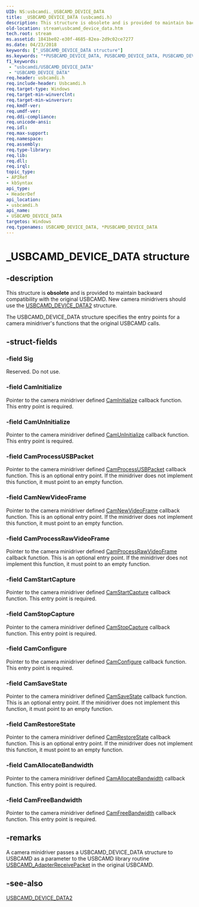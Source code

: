 ```yaml
---
UID: NS:usbcamdi._USBCAMD_DEVICE_DATA
title: _USBCAMD_DEVICE_DATA (usbcamdi.h)
description: This structure is obsolete and is provided to maintain backward compatibility with the original USBCAMD.
old-location: stream\usbcamd_device_data.htm
tech.root: stream
ms.assetid: 1841be02-e30f-4685-82ea-2d9c02ce7277
ms.date: 04/23/2018
keywords: ["_USBCAMD_DEVICE_DATA structure"]
ms.keywords: "*PUSBCAMD_DEVICE_DATA, PUSBCAMD_DEVICE_DATA, PUSBCAMD_DEVICE_DATA structure pointer [Streaming Media Devices], USBCAMD_DEVICE_DATA, USBCAMD_DEVICE_DATA structure [Streaming Media Devices], _USBCAMD_DEVICE_DATA, stream.usbcamd_device_data, usbcamdi/PUSBCAMD_DEVICE_DATA, usbcamdi/USBCAMD_DEVICE_DATA, usbcmdpr_1e4ea0e1-71e0-4c0e-a2bd-668f8fac9b02.xml"
f1_keywords:
 - "usbcamdi/USBCAMD_DEVICE_DATA"
 - "USBCAMD_DEVICE_DATA"
req.header: usbcamdi.h
req.include-header: Usbcamdi.h
req.target-type: Windows
req.target-min-winverclnt: 
req.target-min-winversvr: 
req.kmdf-ver: 
req.umdf-ver: 
req.ddi-compliance: 
req.unicode-ansi: 
req.idl: 
req.max-support: 
req.namespace: 
req.assembly: 
req.type-library: 
req.lib: 
req.dll: 
req.irql: 
topic_type:
- APIRef
- kbSyntax
api_type:
- HeaderDef
api_location:
- usbcamdi.h
api_name:
- USBCAMD_DEVICE_DATA
targetos: Windows
req.typenames: USBCAMD_DEVICE_DATA, *PUSBCAMD_DEVICE_DATA
---
```


# _USBCAMD_DEVICE_DATA structure


## -description


This structure is <b>obsolete</b> and is provided to maintain backward compatibility with the original USBCAMD. New camera minidrivers should use the <a href="https://docs.microsoft.com/windows-hardware/drivers/ddi/usbcamdi/ns-usbcamdi-_usbcamd_device_data2">USBCAMD_DEVICE_DATA2</a> structure.

The USBCAMD_DEVICE_DATA structure specifies the entry points for a camera minidriver's functions that the original USBCAMD calls.


## -struct-fields




### -field Sig

Reserved. Do not use.


### -field CamInitialize

Pointer to the camera minidriver defined <a href="https://docs.microsoft.com/windows-hardware/drivers/ddi/usbcamdi/nc-usbcamdi-pcam_initialize_routine">CamInitialize</a> callback function. This entry point is required.


### -field CamUnInitialize

Pointer to the camera minidriver defined <a href="https://docs.microsoft.com/previous-versions/ff557646(v=vs.85)">CamUnInitialize</a> callback function. This entry point is required.


### -field CamProcessUSBPacket

Pointer to the camera minidriver defined <a href="https://docs.microsoft.com/windows-hardware/drivers/ddi/usbcamdi/nc-usbcamdi-pcam_process_packet_routine">CamProcessUSBPacket</a> callback function. This is an optional entry point. If the minidriver does not implement this function, it must point to an empty function.


### -field CamNewVideoFrame

Pointer to the camera minidriver defined <a href="https://docs.microsoft.com/windows-hardware/drivers/ddi/usbcamdi/nc-usbcamdi-pcam_new_frame_routine">CamNewVideoFrame</a> callback function. This is an optional entry point. If the minidriver does not implement this function, it must point to an empty function.


### -field CamProcessRawVideoFrame

Pointer to the camera minidriver defined <a href="https://docs.microsoft.com/windows-hardware/drivers/ddi/usbcamdi/nc-usbcamdi-pcam_process_raw_frame_routine">CamProcessRawVideoFrame</a> callback function. This is an optional entry point. If the minidriver does not implement this function, it must point to an empty function.


### -field CamStartCapture

Pointer to the camera minidriver defined <a href="https://docs.microsoft.com/windows-hardware/drivers/ddi/usbcamdi/nc-usbcamdi-pcam_start_capture_routine">CamStartCapture</a> callback function. This entry point is required.


### -field CamStopCapture

Pointer to the camera minidriver defined <a href="https://docs.microsoft.com/windows-hardware/drivers/ddi/usbcamdi/nc-usbcamdi-pcam_stop_capture_routine">CamStopCapture</a> callback function. This entry point is required.


### -field CamConfigure

Pointer to the camera minidriver defined <a href="https://docs.microsoft.com/windows-hardware/drivers/ddi/usbcamdi/nc-usbcamdi-pcam_configure_routine">CamConfigure</a> callback function. This entry point is required.


### -field CamSaveState

Pointer to the camera minidriver defined <a href="https://docs.microsoft.com/previous-versions/ff557635(v=vs.85)">CamSaveState</a> callback function. This is an optional entry point. If the minidriver does not implement this function, it must point to an empty function.


### -field CamRestoreState

Pointer to the camera minidriver defined <a href="https://docs.microsoft.com/windows-hardware/drivers/ddi/usbcamdi/nc-usbcamdi-pcam_state_routine">CamRestoreState</a> callback function. This is an optional entry point. If the minidriver does not implement this function, it must point to an empty function.


### -field CamAllocateBandwidth

Pointer to the camera minidriver defined <a href="https://docs.microsoft.com/windows-hardware/drivers/ddi/usbcamdi/nc-usbcamdi-pcam_allocate_bw_routine">CamAllocateBandwidth</a> callback function. This entry point is required.


### -field CamFreeBandwidth

Pointer to the camera minidriver defined <a href="https://docs.microsoft.com/windows-hardware/drivers/ddi/usbcamdi/nc-usbcamdi-pcam_free_bw_routine">CamFreeBandwidth</a> callback function. This entry point is required.


## -remarks



A camera minidriver passes a USBCAMD_DEVICE_DATA structure to USBCAMD as a parameter to the USBCAMD library routine <a href="https://docs.microsoft.com/windows-hardware/drivers/ddi/usbcamdi/nf-usbcamdi-usbcamd_adapterreceivepacket">USBCAMD_AdapterReceivePacket</a> in the original USBCAMD.




## -see-also




<a href="https://docs.microsoft.com/windows-hardware/drivers/ddi/usbcamdi/ns-usbcamdi-_usbcamd_device_data2">USBCAMD_DEVICE_DATA2</a>
 

 

